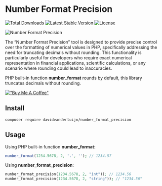 # Number Format Precision

<a href="https://packagist.org/packages/davidvandertuijn/number_format_currency"><img src="https://poser.pugx.org/davidvandertuijn/number_format_precision/d/total.svg" alt="Total Downloads"></a>
<a href="https://packagist.org/packages/davidvandertuijn/number_format_currency"><img src="https://poser.pugx.org/davidvandertuijn/number_format_precision/v/stable.svg" alt="Latest Stable Version"></a>
<a href="https://packagist.org/packages/davidvandertuijn/number_format_currency"><img src="https://poser.pugx.org/davidvandertuijn/number_format_precision/license.svg" alt="License"></a>

![Number Format Precision](https://cdn.davidvandertuijn.nl/github/number_format_precision.png)

The “Number Format Precision” tool is designed to provide precise control over the formatting of numerical values in PHP, specifically addressing the need for truncating decimals without rounding. This functionality is particularly useful for developers who require exact numerical representation in financial applications, scientific calculations, or any scenario where rounding could lead to inaccuracies.

PHP built-in function **number_format** rounds by default, this library truncates decimals without rounding.

[!["Buy Me A Coffee"](https://www.buymeacoffee.com/assets/img/custom_images/orange_img.png)](https://www.buymeacoffee.com/davidvandertuijn)

## Install

```
composer require davidvandertuijn/number_format_precision
```

## Usage

Using PHP built-in function **number_format**:

```php
number_format(1234.5678, 2, '.', ''); // 1234.57
```

Using **number_format_precision**:

```php
number_format_precision(1234.5678, 2, "int")); // 1234.56
number_format_precision(1234.5678, 2, "string")); // "1234.56"
```


